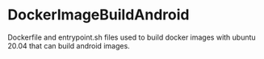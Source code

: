 # DockerImageBuildAndroid

Dockerfile and entrypoint.sh files used to build docker images with ubuntu 20.04 that can build android images.
